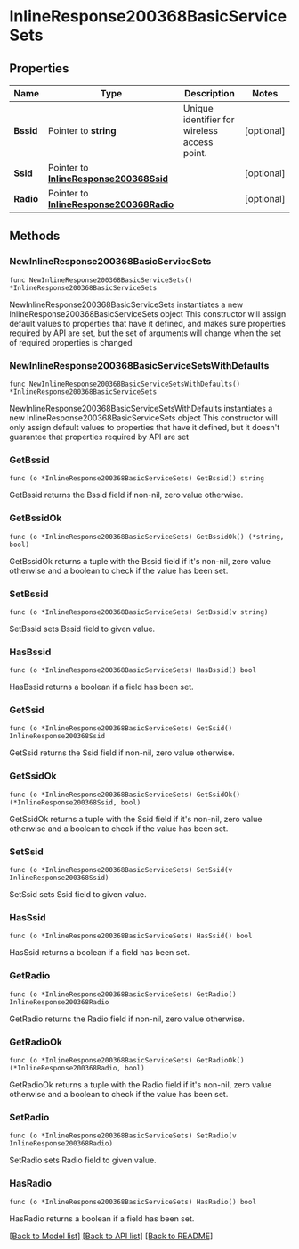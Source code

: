 # InlineResponse200368BasicServiceSets

## Properties

Name | Type | Description | Notes
------------ | ------------- | ------------- | -------------
**Bssid** | Pointer to **string** | Unique identifier for wireless access point. | [optional] 
**Ssid** | Pointer to [**InlineResponse200368Ssid**](InlineResponse200368Ssid.md) |  | [optional] 
**Radio** | Pointer to [**InlineResponse200368Radio**](InlineResponse200368Radio.md) |  | [optional] 

## Methods

### NewInlineResponse200368BasicServiceSets

`func NewInlineResponse200368BasicServiceSets() *InlineResponse200368BasicServiceSets`

NewInlineResponse200368BasicServiceSets instantiates a new InlineResponse200368BasicServiceSets object
This constructor will assign default values to properties that have it defined,
and makes sure properties required by API are set, but the set of arguments
will change when the set of required properties is changed

### NewInlineResponse200368BasicServiceSetsWithDefaults

`func NewInlineResponse200368BasicServiceSetsWithDefaults() *InlineResponse200368BasicServiceSets`

NewInlineResponse200368BasicServiceSetsWithDefaults instantiates a new InlineResponse200368BasicServiceSets object
This constructor will only assign default values to properties that have it defined,
but it doesn't guarantee that properties required by API are set

### GetBssid

`func (o *InlineResponse200368BasicServiceSets) GetBssid() string`

GetBssid returns the Bssid field if non-nil, zero value otherwise.

### GetBssidOk

`func (o *InlineResponse200368BasicServiceSets) GetBssidOk() (*string, bool)`

GetBssidOk returns a tuple with the Bssid field if it's non-nil, zero value otherwise
and a boolean to check if the value has been set.

### SetBssid

`func (o *InlineResponse200368BasicServiceSets) SetBssid(v string)`

SetBssid sets Bssid field to given value.

### HasBssid

`func (o *InlineResponse200368BasicServiceSets) HasBssid() bool`

HasBssid returns a boolean if a field has been set.

### GetSsid

`func (o *InlineResponse200368BasicServiceSets) GetSsid() InlineResponse200368Ssid`

GetSsid returns the Ssid field if non-nil, zero value otherwise.

### GetSsidOk

`func (o *InlineResponse200368BasicServiceSets) GetSsidOk() (*InlineResponse200368Ssid, bool)`

GetSsidOk returns a tuple with the Ssid field if it's non-nil, zero value otherwise
and a boolean to check if the value has been set.

### SetSsid

`func (o *InlineResponse200368BasicServiceSets) SetSsid(v InlineResponse200368Ssid)`

SetSsid sets Ssid field to given value.

### HasSsid

`func (o *InlineResponse200368BasicServiceSets) HasSsid() bool`

HasSsid returns a boolean if a field has been set.

### GetRadio

`func (o *InlineResponse200368BasicServiceSets) GetRadio() InlineResponse200368Radio`

GetRadio returns the Radio field if non-nil, zero value otherwise.

### GetRadioOk

`func (o *InlineResponse200368BasicServiceSets) GetRadioOk() (*InlineResponse200368Radio, bool)`

GetRadioOk returns a tuple with the Radio field if it's non-nil, zero value otherwise
and a boolean to check if the value has been set.

### SetRadio

`func (o *InlineResponse200368BasicServiceSets) SetRadio(v InlineResponse200368Radio)`

SetRadio sets Radio field to given value.

### HasRadio

`func (o *InlineResponse200368BasicServiceSets) HasRadio() bool`

HasRadio returns a boolean if a field has been set.


[[Back to Model list]](../README.md#documentation-for-models) [[Back to API list]](../README.md#documentation-for-api-endpoints) [[Back to README]](../README.md)


